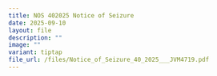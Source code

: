 ```yaml
---
title: NOS 402025 Notice of Seizure
date: 2025-09-10
layout: file
description: ""
image: ""
variant: tiptap
file_url: /files/Notice_of_Seizure_40_2025___JVM4719.pdf
---
```


